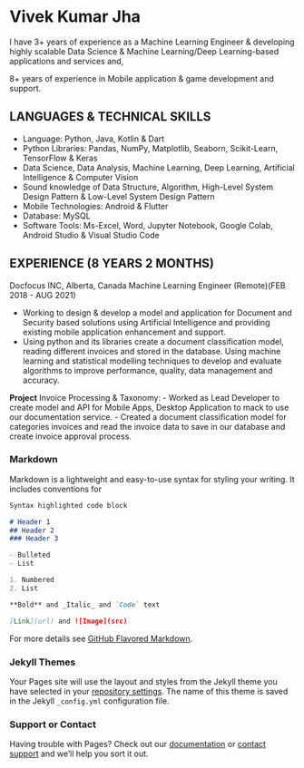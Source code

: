 # Vivek Kumar Jha

I have 3+ years of experience as a Machine Learning Engineer & developing highly scalable Data Science & Machine Learning/Deep Learning-based applications and services and,

8+ years of experience in Mobile application & game development and support.

## LANGUAGES & TECHNICAL SKILLS
- Language: Python, Java, Kotlin & Dart
- Python Libraries: Pandas, NumPy, Matplotlib, Seaborn, Scikit-Learn, TensorFlow & Keras
- Data Science, Data Analysis, Machine Learning, Deep Learning, Artificial Intelligence & Computer Vision
- Sound knowledge of Data Structure, Algorithm, High-Level System Design Pattern & Low-Level System Design Pattern
- Mobile Technologies: Android & Flutter
- Database: MySQL
- Software Tools: Ms-Excel, Word, Jupyter Notebook, Google Colab, Android Studio & Visual Studio Code

## EXPERIENCE (8 YEARS 2 MONTHS)
Docfocus INC, Alberta, Canada Machine Learning Engineer (Remote)(FEB 2018 - AUG 2021)

- Working to design & develop a model and application for Document and Security based solutions using Artificial Intelligence and providing existing mobile application enhancement and support. 
- Using python and its libraries create a document classification model, reading different invoices and stored in the database. Using machine learning and statistical modelling techniques to develop and evaluate algorithms to improve performance, quality, data management and accuracy. 

**Project**
    Invoice Processing & Taxonomy:
      - Worked as Lead Developer to create model and API for Mobile Apps, Desktop Application to mack to use our documentation service.
      - Created a document classification model for categories invoices and read the invoice data to save in our database and create invoice approval process.



### Markdown

Markdown is a lightweight and easy-to-use syntax for styling your writing. It includes conventions for

```markdown
Syntax highlighted code block

# Header 1
## Header 2
### Header 3

- Bulleted
- List

1. Numbered
2. List

**Bold** and _Italic_ and `Code` text

[Link](url) and ![Image](src)
```

For more details see [GitHub Flavored Markdown](https://guides.github.com/features/mastering-markdown/).

### Jekyll Themes

Your Pages site will use the layout and styles from the Jekyll theme you have selected in your [repository settings](https://github.com/vivekjha542/My-Profile/settings/pages). The name of this theme is saved in the Jekyll `_config.yml` configuration file.

### Support or Contact

Having trouble with Pages? Check out our [documentation](https://docs.github.com/categories/github-pages-basics/) or [contact support](https://support.github.com/contact) and we’ll help you sort it out.

